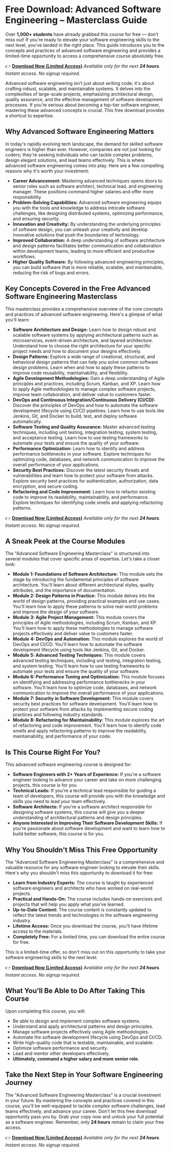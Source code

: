 # Free Download: Advanced Software Engineering – Masterclass Guide

Over **1,000+ students** have already grabbed this course for free — don’t miss out! If you're ready to elevate your software engineering skills to the next level, you've landed in the right place. This guide introduces you to the concepts and practices of advanced software engineering and provides a limited-time opportunity to access a comprehensive course absolutely free.

👉 **[Download Now (Limited Access)](https://udemywork.com/advanced-software-engineering)**
_Available only for the next **24 hours**. Instant access. No signup required._

Advanced software engineering isn’t just about writing code; it's about crafting robust, scalable, and maintainable systems. It delves into the complexities of large-scale projects, emphasizing architectural design, quality assurance, and the effective management of software development processes. If you’re serious about becoming a top-tier software engineer, mastering these advanced concepts is crucial. This free download provides a shortcut to expertise.

## Why Advanced Software Engineering Matters

In today's rapidly evolving tech landscape, the demand for skilled software engineers is higher than ever. However, companies are not just looking for coders; they're seeking individuals who can tackle complex problems, design elegant solutions, and lead teams effectively. This is where advanced software engineering comes into play. Here are a few compelling reasons why it's worth your investment:

*   **Career Advancement:** Mastering advanced techniques opens doors to senior roles such as software architect, technical lead, and engineering manager. These positions command higher salaries and offer more responsibility.
*   **Problem-Solving Capabilities:** Advanced software engineering equips you with the tools and knowledge to address intricate software challenges, like designing distributed systems, optimizing performance, and ensuring security.
*   **Innovation and Creativity:** By understanding the underlying principles of software design, you can unleash your creativity and develop innovative solutions that push the boundaries of technology.
*   **Improved Collaboration:** A deep understanding of software architecture and design patterns facilitates better communication and collaboration within development teams, leading to more efficient and productive workflows.
*   **Higher Quality Software:** By following advanced engineering principles, you can build software that is more reliable, scalable, and maintainable, reducing the risk of bugs and errors.

## Key Concepts Covered in the Free Advanced Software Engineering Masterclass

This masterclass provides a comprehensive overview of the core concepts and practices of advanced software engineering. Here's a glimpse of what you'll learn:

*   **Software Architecture and Design:** Learn how to design robust and scalable software systems by applying architectural patterns such as microservices, event-driven architecture, and layered architecture. Understand how to choose the right architecture for your specific project needs and how to document your designs effectively.
*   **Design Patterns:** Explore a wide range of creational, structural, and behavioral design patterns that can help you solve common software design problems. Learn when and how to apply these patterns to improve code reusability, maintainability, and flexibility.
*   **Agile Development Methodologies:** Gain a deep understanding of Agile principles and practices, including Scrum, Kanban, and XP. Learn how to apply Agile methodologies to manage complex software projects, improve team collaboration, and deliver value to customers faster.
*   **DevOps and Continuous Integration/Continuous Delivery (CI/CD):** Discover the principles of DevOps and how to automate the software development lifecycle using CI/CD pipelines. Learn how to use tools like Jenkins, Git, and Docker to build, test, and deploy software automatically.
*   **Software Testing and Quality Assurance:** Master advanced testing techniques, including unit testing, integration testing, system testing, and acceptance testing. Learn how to use testing frameworks to automate your tests and ensure the quality of your software.
*   **Performance Optimization:** Learn how to identify and address performance bottlenecks in your software. Explore techniques for optimizing code, databases, and network communication to improve the overall performance of your applications.
*   **Security Best Practices:** Discover the latest security threats and vulnerabilities and learn how to protect your software from attacks. Explore security best practices for authentication, authorization, data encryption, and secure coding.
*   **Refactoring and Code Improvement:** Learn how to refactor existing code to improve its readability, maintainability, and performance. Explore techniques for identifying code smells and applying refactoring patterns.

👉 **[Download Now (Limited Access)](https://udemywork.com/advanced-software-engineering)**
_Available only for the next **24 hours**. Instant access. No signup required._

## A Sneak Peek at the Course Modules

The "Advanced Software Engineering Masterclass" is structured into several modules that cover specific areas of expertise. Let's take a closer look:

*   **Module 1: Foundations of Software Architecture:** This module sets the stage by introducing the fundamental principles of software architecture. You'll learn about different architectural styles, quality attributes, and the importance of documentation.
*   **Module 2: Design Patterns in Practice:** This module delves into the world of design patterns, providing practical examples and use cases. You'll learn how to apply these patterns to solve real-world problems and improve the design of your software.
*   **Module 3: Agile Project Management:** This module covers the principles of Agile methodologies, including Scrum, Kanban, and XP. You'll learn how to apply these methodologies to manage software projects effectively and deliver value to customers faster.
*   **Module 4: DevOps and Automation:** This module explores the world of DevOps and CI/CD. You'll learn how to automate the software development lifecycle using tools like Jenkins, Git, and Docker.
*   **Module 5: Advanced Testing Techniques:** This module covers advanced testing techniques, including unit testing, integration testing, and system testing. You'll learn how to use testing frameworks to automate your tests and ensure the quality of your software.
*   **Module 6: Performance Tuning and Optimization:** This module focuses on identifying and addressing performance bottlenecks in your software. You'll learn how to optimize code, databases, and network communication to improve the overall performance of your applications.
*   **Module 7: Security in Software Development:** This module covers security best practices for software development. You'll learn how to protect your software from attacks by implementing secure coding practices and following industry standards.
*   **Module 8: Refactoring for Maintainability:** This module explores the art of refactoring and code improvement. You'll learn how to identify code smells and apply refactoring patterns to improve the readability, maintainability, and performance of your code.

## Is This Course Right For You?

This advanced software engineering course is designed for:

*   **Software Engineers with 2+ Years of Experience:** If you're a software engineer looking to advance your career and take on more challenging projects, this course is for you.
*   **Technical Leads:** If you're a technical lead responsible for guiding a team of developers, this course will provide you with the knowledge and skills you need to lead your team effectively.
*   **Software Architects:** If you're a software architect responsible for designing software systems, this course will give you a deeper understanding of architectural patterns and design principles.
*   **Anyone Interested in Improving Their Software Development Skills:** If you're passionate about software development and want to learn how to build better software, this course is for you.

## Why You Shouldn't Miss This Free Opportunity

The "Advanced Software Engineering Masterclass" is a comprehensive and valuable resource for any software engineer looking to elevate their skills. Here's why you shouldn't miss this opportunity to download it for free:

*   **Learn from Industry Experts:** The course is taught by experienced software engineers and architects who have worked on real-world projects.
*   **Practical and Hands-On:** The course includes hands-on exercises and projects that will help you apply what you've learned.
*   **Up-to-Date Content:** The course content is constantly updated to reflect the latest trends and technologies in the software engineering industry.
*   **Lifetime Access:** Once you download the course, you'll have lifetime access to the materials.
*   **Completely Free:** For a limited time, you can download the entire course for free.

This is a limited-time offer, so don't miss out on this opportunity to take your software engineering skills to the next level.

👉 **[Download Now (Limited Access)](https://udemywork.com/advanced-software-engineering)**
_Available only for the next **24 hours**. Instant access. No signup required._

## What You'll Be Able to Do After Taking This Course

Upon completing this course, you will:

*   Be able to design and implement complex software systems.
*   Understand and apply architectural patterns and design principles.
*   Manage software projects effectively using Agile methodologies.
*   Automate the software development lifecycle using DevOps and CI/CD.
*   Write high-quality code that is testable, maintainable, and scalable.
*   Optimize software performance and security.
*   Lead and mentor other developers effectively.
*   **Ultimately, command a higher salary and more senior role.**

## Take the Next Step in Your Software Engineering Journey

The "Advanced Software Engineering Masterclass" is a crucial investment in your future. By mastering the concepts and practices covered in this course, you'll be well-equipped to tackle complex software challenges, lead teams effectively, and advance your career. Don't let this free download opportunity pass you by. Grab your copy now and unlock your full potential as a software engineer. Remember, only **24 hours** remain to claim your free access.

👉 **[Download Now (Limited Access)](https://udemywork.com/advanced-software-engineering)**
_Available only for the next **24 hours**. Instant access. No signup required._
